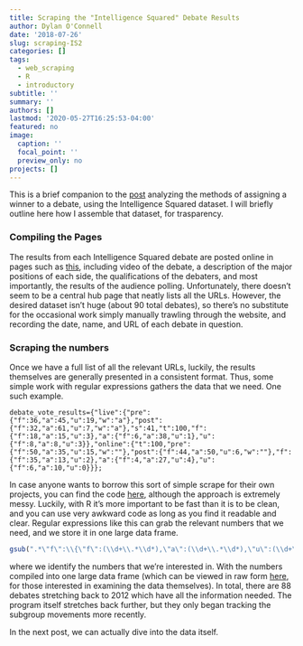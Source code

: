 ```yaml
---
title: Scraping the "Intelligence Squared" Debate Results
author: Dylan O'Connell
date: '2018-07-26'
slug: scraping-IS2
categories: []
tags:
  - web_scraping
  - R
  - introductory
subtitle: ''
summary: ''
authors: []
lastmod: '2020-05-27T16:25:53-04:00'
featured: no
image:
  caption: ''
  focal_point: ''
  preview_only: no
projects: []
---
```



This is a brief companion to the [post](https://dylanpotteroconnell.github.io/debatefinalsummary/) analyzing the methods of assigning a winner to a debate, using the Intelligence Squared dataset. I will briefly outline here how I assemble that dataset, for trasparency. 

### Compiling the Pages

The results from each Intelligence Squared debate are posted online in pages such as [this](https://www.intelligencesquaredus.org/debates/globalization-has-undermined-americas-working-class), including video of the debate, a description of the major positions of each side, the qualifications of the debaters, and most importantly, the results of the audience polling. Unfortunately, there doesn’t seem to be a central hub page that neatly lists all the URLs. However, the desired dataset isn’t huge (about 90 total debates), so there’s no substitute for the occasional work simply manually trawling through the website, and recording the date, name, and URL of each debate in question.

### Scraping the numbers

Once we have a full list of all the relevant URLs, luckily, the results themselves are generally presented in a consistent format. Thus,  some simple work with regular expressions gathers the data that we need. One such example.

```
debate_vote_results={"live":{"pre":{"f":36,"a":45,"u":19,"w":"a"},"post":{"f":32,"a":61,"u":7,"w":"a"},"s":41,"t":100,"f":{"f":18,"a":15,"u":3},"a":{"f":6,"a":38,"u":1},"u":{"f":8,"a":8,"u":3}},"online":{"t":100,"pre":{"f":50,"a":35,"u":15,"w":""},"post":{"f":44,"a":50,"u":6,"w":""},"f":{"f":35,"a":13,"u":2},"a":{"f":4,"a":27,"u":4},"u":{"f":6,"a":10,"u":0}}};
```

 In case anyone wants to borrow this sort of simple scrape for their own projects, you can find the code [here](https://github.com/dylanpotteroconnell/IntelSquaredProject/blob/master/intelsquareddata.R), although the approach is extremely messy. Luckily, with R it’s more important to be fast than it is to be clean, and you can use very awkward code as long as you find it readable and clear. Regular expressions like this can grab the relevant numbers that we need, and we store it in one large data frame.


```R
gsub(".*\"f\":\\{\"f\":(\\d+\\.*\\d*),\"a\":(\\d+\\.*\\d*),\"u\":(\\d+\\.*\\d*).*", "\\1 \\2 \\3", post)
```

where we identify the numbers that we’re interested in. With the numbers compiled into one large data frame (which can be viewed in raw form [here](https://github.com/dylanpotteroconnell/IntelSquaredProject/blob/master/votingresultsfinal.csv), for those interested in examining the data themselves). In total, there are 88 debates stretching back to 2012 which have all the information needed. The program itself stretches back further, but they only began tracking the subgroup movements more recently. 

In the next post, we can actually dive into the data itself.



